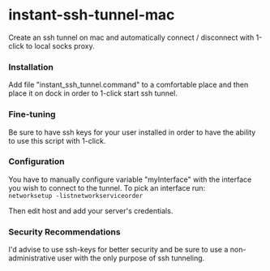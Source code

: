 # instant-ssh-tunnel-mac
Create an ssh tunnel on mac and automatically connect / disconnect with 1-click to local socks proxy.

### Installation

Add file "instant_ssh_tunnel.command" to a comfortable place and then place it on dock in order to 1-click start ssh tunnel.

### Fine-tuning
Be sure to have ssh keys for your user installed in order to have the ability to use this script with 1-click.

### Configuration 
You have to manually configure variable "myInterface" with the interface you wish to connect to the tunnel.
To pick an interface run:  
```networksetup -listnetworkserviceorder```

Then edit host and add your server's credentials.

### Security Recommendations
I'd advise to use ssh-keys for better security and be sure to use a non-administrative user with the only purpose of ssh tunneling.
